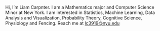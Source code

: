 Hi, I’m Liam Carpnter.
I am a Mathematics major and Computer Science Minor at New York.
I am interested in Statistics, Machine Learning, Data Analysis and Visualization, Probability Theory, Cognitive Science, Physiology and Fencing.
Reach me at lc3919@nyu.edu

